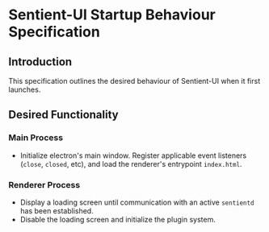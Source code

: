 # Sentient-UI Startup Behaviour Specification

## Introduction

This specification outlines the desired behaviour of Sentient-UI when it first launches.

## Desired Functionality

### Main Process
- Initialize electron's main window.  Register applicable event listeners (`close`, `closed`, etc), and load the renderer's entrypoint `index.html`.

### Renderer Process
- Display a loading screen until communication with an active `sentientd` has been established.
- Disable the loading screen and initialize the plugin system.
